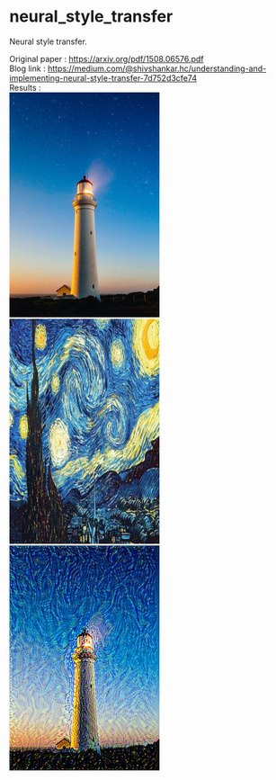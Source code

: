 # neural_style_transfer
Neural style transfer.

Original paper : https://arxiv.org/pdf/1508.06576.pdf
<br/>
Blog link :  https://medium.com/@shivshankar.hc/understanding-and-implementing-neural-style-transfer-7d752d3cfe74
<br/>
Results :
<br/>
<img src="light.jpg" alt="drawing" width="267" height="400" /> <img src="starry.jpg" alt="drawing" width="267" height="400" /> ![Generated Image](fa003f00-ece1-484b-9551-a6d6636f3b6f.png)

